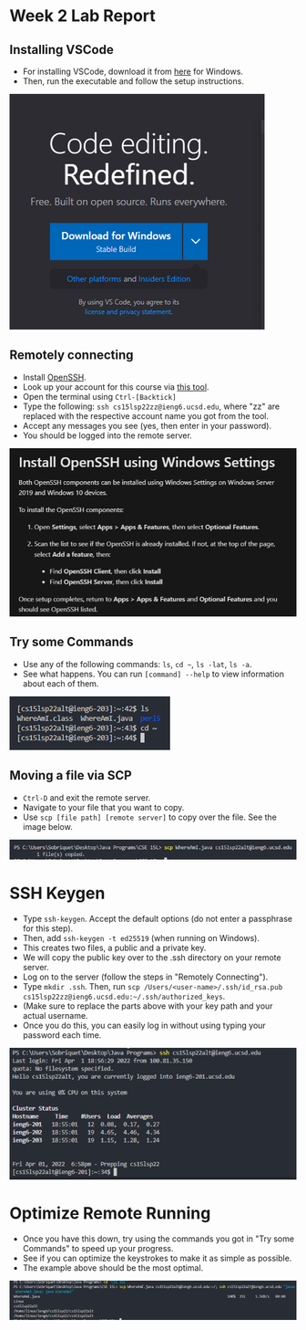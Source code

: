 # Week 2 Lab Report

## Installing VSCode
- For installing VSCode, download it from [here](https://code.visualstudio.com/download) for Windows.
- Then, run the executable and follow the setup instructions.

![VS Code](vscode.PNG)

## Remotely connecting
- Install [OpenSSH](https://docs.microsoft.com/en-us/windows-server/administration/openssh/openssh_install_firstuse).
- Look up your account for this course via [this tool](https://sdacs.ucsd.edu/~icc/index.php).
- Open the terminal using `Ctrl-[Backtick]`
- Type the following: `ssh cs15lsp22zz@ieng6.ucsd.edu`, where "zz" are replaced with the respective account name you got from the tool.
- Accept any messages you see (yes, then enter in your password).
- You should be logged into the remote server.

![Open SSH](openSSH.PNG)

## Try some Commands
- Use any of the following commands: `ls`, `cd ~`, `ls -lat`, `ls -a`. 
- See what happens. You can run `[command] --help` to view information about each of them.

![Commands](commands.PNG)

## Moving a file via SCP
- `Ctrl-D` and exit the remote server.
- Navigate to your file that you want to copy. 
- Use `scp [file path] [remote server]` to copy over the file. See the image below.

![SCP transfer](scp.PNG)

# SSH Keygen
- Type `ssh-keygen`. Accept the default options (do not enter a passphrase for this step).
- Then, add `ssh-keygen -t ed25519` (when running on Windows).
- This creates two files, a public and a private key.
- We will copy the public key over to the .ssh directory on your remote server.
- Log on to the server (follow the steps in "Remotely Connecting").
- Type `mkdir .ssh`. Then, run `scp /Users/<user-name>/.ssh/id_rsa.pub cs15lsp22zz@ieng6.ucsd.edu:~/.ssh/authorized_keys`.
- (Make sure to replace the parts above with your key path and your actual username.
- Once you do this, you can easily log in without using typing your password each time.

![SSH login using key](sshkeygen.PNG)

# Optimize Remote Running
- Once you have this down, try using the commands you got in "Try some Commands" to speed up your progress.
- See if you can optimize the keystrokes to make it as simple as possible.
- The example above should be the most optimal.

![Keystrokes](keystrokes.PNG)





